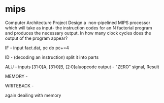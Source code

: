 # mips
Computer Architecture Project
Design a ​ non-pipelined​ MIPS processor which will take as input- the instruction codes for an N factorial program and produces the necessary output. In how many clock cycles does the output of the program appear?

IF - 
input fact.dat, pc
do pc+=4


ID - (decoding an instruction)
split it into parts


ALU -
inputs [31:0]A, [31:0]B, [2:0]aluopcode
output - "ZERO" signal, Result

MEMORY - 


WRITEBACK -

again deailing with memory



